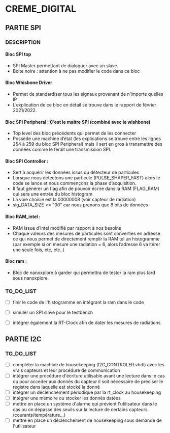 # CREME_DIGITAL

## PARTIE SPI
### DESCRIPTION
#### Bloc SPI top 
- SPI Master permettant de dialoguer avec un slave
- Boite noire : attention à ne pas modifier le code dans ce bloc

#### Bloc Whisbone Driver
- Permet de standardiser tous les signaux provenant de n’importe quelles IP
- L’explication de ce bloc en détail se trouve dans le rapport de février 2021/2022.

#### Bloc SPI Peripheral : C’est le maitre SPI (combiné avec le wishbone)
- Top level des bloc précédents qui permet de les connecter
- Possède une machine d’état (les explications se trouve entre les lignes 254 à 259 du bloc SPI Peripheral) mais il sert en gros à transmettre des données comme le ferait une transmission SPI.

#### Bloc SPI Controller :
- Sert à acquérir les données issus du détecteur de particules
- Lorsque nous détectons une particule (PULSE_SHAPER_FAST) alors le code se lance et nous commençons la phase d’acquisition.
- Il faut générer un flag afin de pouvoir écrire dans la RAM (FLAG_RAM) qui sera une entrée du bloc histogram
- La voie choisie est la 00000008 (voir capteur de radiation)
- sig_DATA_SIZE <= "00" car nous prenons que 8 bits de données

#### Bloc RAM_intel :
- RAM issue d’Intel modifié par rapport à nos besoins
- Chaque valeurs des mesures de particules sont converties en adresse ce qui nous permet de directement remplir la RAM tel un histogramme (par exemple si on mesure une radiation = 6, alors l’adresse 6 va itérer une seule fois, etc, etc..)

#### Bloc ram : 
- Bloc de nanoxplore à garder qui permettra de tester la ram plus tard sous nanoxplore.

### TO_DO_LIST
- [ ] finir le code de l'histogramme en intégrant la ram dans le code 
- [ ] simuler un SPI slave pour le testbench
- [ ] intégrer également la RT-Clock afin de dater les mesures de radiations


## PARTIE I2C


### TO_DO_LIST
- [ ] compléter la machine de housekeeping (I2C_CONTROLER.vhdl) avec les vrais capteurs et leur procédure de communication
- [ ] intégrer une procédure d'écriture utilisable avant une lecture dans le cas ou pour acceder aux donnés du capteur il soit nécessaire de préciser le registre dans laquelle est stocké la donné
- [ ] intégrer un déclenchement périodique par la rt_clock au housekeeping 
- [ ] intégrer une mémoire ou stocker les donnés datées
- [ ] mettre en place un système d'alarme qui prévient l'utilisateur dans le cas ou on dépasse des seuils sur la lecture de certains capteurs (courants/température...)
- [ ] mettre en place un déclenchement de housekeeping sous demande de l'utilisateur
